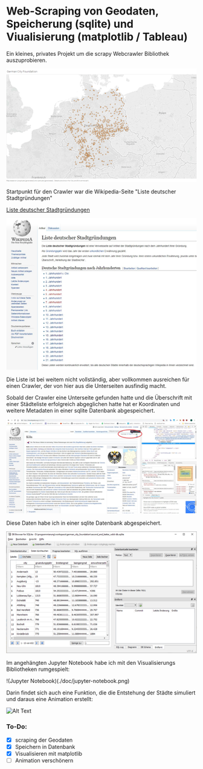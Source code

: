 # Web-Scraping von Geodaten, Speicherung (sqlite) und Viualisierung (matplotlib / Tableau)


Ein kleines, privates Projekt um die scrapy Webcrawler Bibliothek auszuprobieren. 

![Tableau Screenhot](./doc/first_tableau_image.png)

Startpunkt für den Crawler war die Wikipedia-Seite "Liste deutscher Stadtgründungen"

[Liste deutscher Stadtgründungen](https://de.wikipedia.org/wiki/Liste_deutscher_Stadtgr%C3%BCndungen)

![Startseite](./doc/wiki_start.jpg)

Die Liste ist bei weitem nicht vollständig, aber vollkommen ausreichen für einen Crawler, der von hier aus die Unterseiten ausfindig macht.

Sobald der Crawler eine Unterseite gefunden hatte und die Überschrift mit einer Städteliste erfolgreich abgeglichen hatte hat er Koordinaten und weitere Metadaten in einer sqlite Datenbank abgespeichert.

![Köln Geodaten](./doc/cologne_wikipedia.jpg)

Diese Daten habe ich in einer sqlite Datenbank abgespeichert.

![Datenbank](./doc/datenbank.png)

Im angehängten Jupyter Notebook habe ich mit den Visualisierungs Bibliotheken rumgespielt:

!(Jupyter Notebook)(./doc/jupyter-notebook.png)

Darin findet sich auch eine Funktion, die die Entstehung der Städte simuliert und daraus eine Animation erstellt:

![Alt Text](./animation/first_generated_animation.gif)

### To-Do:
- [x] scraping der Geodaten
- [x] Speichern in Datenbank
- [x] Visualisieren mit matplotlib
- [ ] Animation verschönern
